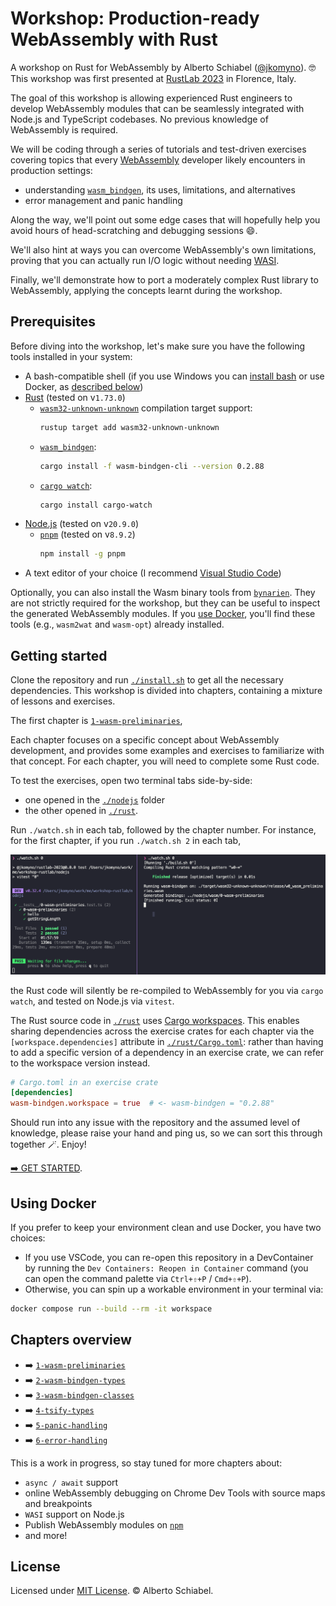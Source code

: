 # Workshop: Production-ready WebAssembly with Rust

A workshop on Rust for WebAssembly by Alberto Schiabel ([@jkomyno](https://twitter.com/jkomyno)). 🤓
This workshop was first presented at [RustLab 2023](https://rustlab.it/talks/production-ready-webassembly-with-rust) in Florence, Italy.

The goal of this workshop is allowing experienced Rust engineers to develop WebAssembly modules that can be seamlessly integrated with Node.js and TypeScript codebases. No previous knowledge of WebAssembly is required.

We will be coding through a series of tutorials and test-driven exercises covering topics that every [WebAssembly](https://webassembly.org/) developer likely encounters in production settings:
- understanding [`wasm_bindgen`](https://github.com/rustwasm/wasm-bindgen), its uses, limitations, and alternatives
- error management and panic handling

Along the way, we'll point out some edge cases that will hopefully help you avoid hours of head-scratching and debugging sessions 😄.

We'll also hint at ways you can overcome WebAssembly's own limitations, proving that you can actually run I/O logic without needing [WASI](https://wasi.dev/).

Finally, we'll demonstrate how to port a moderately complex Rust library to WebAssembly, applying the concepts learnt during the workshop.

## Prerequisites

Before diving into the workshop, let's make sure you have the following tools installed in your system:

- A bash-compatible shell (if you use Windows you can [install bash](https://www.windowscentral.com/how-install-bash-shell-command-line-windows-10) or use Docker, as [described below](#using-docker))
- [Rust](https://www.rust-lang.org/tools/install) (tested on v`1.73.0`)
  - [`wasm32-unknown-unknown`](https://rustwasm.github.io/docs/book/reference/add-wasm-support-to-crate.html#maintaining-ongoing-support-for-webassembly) compilation target support:
    ```sh
    rustup target add wasm32-unknown-unknown
    ```
  - [`wasm_bindgen`](https://github.com/rustwasm/wasm-bindgen):
    ```sh
    cargo install -f wasm-bindgen-cli --version 0.2.88
    ```
  - [`cargo watch`](https://crates.io/crates/cargo-watch):
    ```sh
    cargo install cargo-watch
    ```
- [Node.js](https://nodejs.org/en/download) (tested on v`20.9.0`) 
  - [`pnpm`](https://pnpm.io/installation) (tested on v`8.9.2`)
    ```sh
    npm install -g pnpm
    ```
- A text editor of your choice (I recommend [Visual Studio Code](https://code.visualstudio.com/))

Optionally, you can also install the Wasm binary tools from [`bynarien`](https://github.com/WebAssembly/binaryen).
They are not strictly required for the workshop, but they can be useful to inspect the generated WebAssembly modules. 
If you [use Docker](#using-docker), you'll find these tools (e.g., `wasm2wat` and `wasm-opt`) already installed.

## Getting started

Clone the repository and run [`./install.sh`](./install.sh) to get all the necessary dependencies.
This workshop is divided into chapters, containing a mixture of lessons and exercises.

The first chapter is [`1-wasm-preliminaries`](./rust/README.md),

Each chapter focuses on a specific concept about WebAssembly development, and provides some examples and exercises to familiarize with that concept. For each chapter, you will need to complete some Rust code.

To test the exercises, open two terminal tabs side-by-side:
- one opened in the [`./nodejs`](./nodejs) folder
- the other opened in [`./rust`](./rust).

Run `./watch.sh` in each tab, followed by the chapter number.
For instance, for the first chapter, if you run `./watch.sh 2` in each tab,

![Watch](./images/x-watch.png)

the Rust code will silently be re-compiled to WebAssembly for you via `cargo watch`, and tested on Node.js via `vitest`.

The Rust source code in [`./rust`](./rust) uses [Cargo workspaces](https://doc.rust-lang.org/book/ch14-03-cargo-workspaces.html). This enables sharing dependencies across the exercise crates for each chapter via the `[workspace.dependencies]` attribute in [`./rust/Cargo.toml`](./rust/Cargo.toml): rather than having to add a specific version of a dependency in an exercise crate, we can refer to the workspace version instead.

```toml
# Cargo.toml in an exercise crate
[dependencies]
wasm-bindgen.workspace = true  # <- wasm-bindgen = "0.2.88"
```

Should run into any issue with the repository and the assumed level of knowledge, please raise your hand and ping us, so we can sort this through together 🪄.
Enjoy!

[➡️ GET STARTED](0-wasm-preliminaries/README.md).

## Using Docker

If you prefer to keep your environment clean and use Docker, you have two choices:
- If you use VSCode, you can re-open this repository in a DevContainer by running the `Dev Containers: Reopen in Container` command (you can open the command palette via `Ctrl+⇧+P` / `Cmd+⇧+P`).
- Otherwise, you can spin up a workable environment in your terminal via:

```bash
docker compose run --build --rm -it workspace
```

## Chapters overview

- ➡️ [`1-wasm-preliminaries`](./rust/README.md)
- ➡️ [`2-wasm-bindgen-types`](./rust/exercises/2-wasm-bindgen-types/README.md)
- ➡️ [`3-wasm-bindgen-classes`](./rust/exercises/3-wasm-bindgen-classes/README.md)
- ➡️ [`4-tsify-types`](./rust/exercises/4-tsify-types/README.md)
- ➡️ [`5-panic-handling`](./rust/exercises/5-panic-handling/README.md)
- ➡️ [`6-error-handling`](./rust/exercises/6-error-handling/README.md)

This is a work in progress, so stay tuned for more chapters about:
- `async / await` support
- online WebAssembly debugging on Chrome Dev Tools with source maps and breakpoints
- `WASI` support on Node.js
- Publish WebAssembly modules on [`npm`](https://www.npmjs.com/)
- and more!

## License

Licensed under [MIT License](LICENSE). © Alberto Schiabel.
